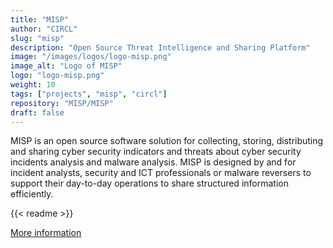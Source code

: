 ```yaml
---
title: "MISP"
author: "CIRCL"
slug: "misp"
description: "Open Source Threat Intelligence and Sharing Platform"
image: "/images/logos/logo-misp.png"
image_alt: "Logo of MISP"
logo: "logo-misp.png"
weight: 10
tags: ["projects", "misp", "circl"]
repository: "MISP/MISP"
draft: false
---
```


MISP is an open source software solution for collecting, storing, distributing
and sharing cyber security indicators and threats about cyber security
incidents analysis and malware analysis. MISP is designed by and for incident
analysts, security and ICT professionals or malware reversers to support their
day-to-day operations to share structured information efficiently.

{{< readme >}}

[More information](https://misp-project.org/)
